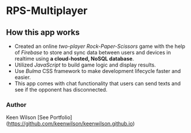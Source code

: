 # RPS-Multiplayer

## How this app works

* Created an online _two-player Rock-Paper-Scissors_ game with the help of _Firebase_ to store and sync data between users and devices in realtime using **a cloud-hosted, NoSQL database**. 
* Utilized _JavaScript_ to build game logic and display results.
* Use _Bulma_ CSS framework to make development lifecycle faster and easier. 
* This app comes with chat functionality that users can send texts and see if the opponent has disconnected.

### Author
Keen Wilson
[See Portfolio] (https://github.com/keenwilson/keenwilson.github.io)

